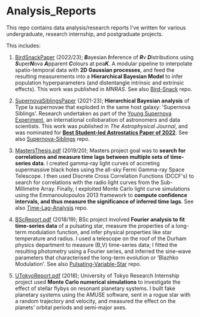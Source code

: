 # Analysis_Reports
This repo contains data analysis/research reports I've written for various undergraduate, research internship, and postgraduate projects.

This includes:

1) [BirdSnackPaper](https://arxiv.org/abs/2310.07753) (2022/23); ***B***ayesian ***I***nference of ***R***v ***D***istributions using ***S***uper***N***ova ***A***pparent ***C***olours at pea***K***. A modular pipeline to interpolate spatio-temporal data with **2D Gaussian processes**, and feed the resulting measurements into a **Hierarchical Bayesian Model** to infer population hyperparameters (and distentangle intrinsic and extrinsic effects). This work was published in *MNRAS*. See also [Bird-Snack](https://github.com/sam-m-ward/birdsnack/tree/main) repo.

2) [SupernovaSiblingsPaper](https://iopscience.iop.org/article/10.3847/1538-4357/acf7bb) (2021-23); **Hierarchical Bayesian analysis** of Type Ia supernovae that exploded in the same host galaxy: 'Supernova Siblings'. Research undertaken as part of the [Young Supernova Experiment](https://yse.ucsc.edu), an international collobaration of astronomers and data scientists. This work was published in *The Astrophysical Journal*, and was nominated for [**Best Student-led Astrostatics Paper of 2022**](http://astrostat.org/competition/). See also [Supernova-Siblings](https://github.com/sam-m-ward/Supernova-Siblings) repo.

<!--- 3) [PhD1stYearReport.pdf](https://github.com/sam-m-ward/Analysis_Reports/blob/main/PhD1stYearReport.pdf) (2020/21); Various PhD mini-projects undertaken during my first year, including: **Gaussian process interpolation of time-series, Hierarchical Bayesian Inference in Stan, and big-data grid search for parameter correlations**. GP-regression involved fitting Foundation DR1 data to extract features across ~100's of supernova light curves. I used these features to infer populations trends, by performing hierarchical linear regression in a probabilistic programming language called Stan. I also searched for correlations between these light curve features and the measured ejecta velocity, doing a grid search and computing p-values to determine detection significance. --->

3) [MastersThesis.pdf](https://github.com/sam-m-ward/Analysis_Reports/blob/main/MastersThesis.pdf) (2019/20); Masters project goal was to **search for correlations and measure time lags between multiple sets of time-series data**. I created gamma-ray light curves of accreting supermassive black holes using the all-sky Fermi Gamma-ray Space Telescope. I then used Discrete Cross Correlation Functions (DCCF's) to search for correlations with the radio light curves from the Sub-Millimetre Array. Finally, I exploited Monte Carlo light curve simulations using the Emmanoulopoulos 2013 framework to **compute confidence intervals, and thus measure the significance of inferred time lags**. See also [Time-Lag-Analysis](https://github.com/sam-m-ward/Time-Lag-Analysis) repo.

4) [BScReport.pdf](https://github.com/sam-m-ward/Analysis_Reports/blob/main/BScReport.pdf) (2018/19); BSc project involved **Fourier analysis to fit time-series data** of a pulsating star, measure the properties of a long-term modulation function, and infer physical properties like star temperature and radius. I used a telescope on the roof of the Durham physics department to measure (B,V) time-series data; I fitted the resulting photometry using a Fourier series, and inferred the sine-wave parameters that characterised the long-term evolution or 'Blazhko Modulation'. See also [Pulsating-Variable-Star](https://github.com/sam-m-ward/Pulsating-Variable-Star) repo.

5) [UTokyoReport.pdf](https://github.com/sam-m-ward/Analysis_Reports/blob/main/UTokyoReport.pdf) (2018); University of Tokyo Research Internship project used **Monte Carlo numerical simulations** to investigate the effect of stellar flybys on resonant planetary systems. I built fake planetary systems using the AMUSE software, sent in a rogue star with a random trajectory and velocity, and measured the effect on the planets' orbital periods and semi-major axes.

